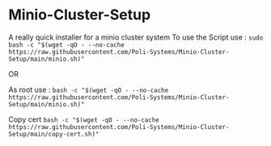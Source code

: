 # Minio-Cluster-Setup
A really quick installer for a minio cluster system
To use the Script use :
`sudo bash -c "$(wget -qO - --no-cache https://raw.githubusercontent.com/Poli-Systems/Minio-Cluster-Setup/main/minio.sh)"`

OR

As root use :
`bash -c "$(wget -qO - --no-cache https://raw.githubusercontent.com/Poli-Systems/Minio-Cluster-Setup/main/minio.sh)"`


Copy cert
`bash -c "$(wget -qO - --no-cache https://raw.githubusercontent.com/Poli-Systems/Minio-Cluster-Setup/main/copy-cert.sh)"`
